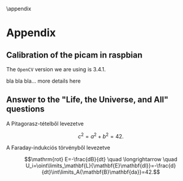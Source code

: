 \appendix

Appendix
========

Calibration of the picam in raspbian
------------------------------------
The `OpenCV`  version we are using  is 3.4.1.

bla bla bla... more details here



Answer to the "Life, the Universe, and All" questions
----------------------------------------------------------

A Pitagorasz-tételből levezetve

$$c^2=a^2+b^2=42.$$

A Faraday-indukciós törvényből levezetve

$$\mathrm{rot} E=-\frac{dB}{dt} \quad \longrightarrow \quad U_i=\oint\limits_\mathbf{L}{\mathbf{E}\mathbf{dl}}=-\frac{d}{dt}\int\limits_A{\mathbf{B}\mathbf{da}}=42.$$
